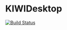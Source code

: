 # KIWIDesktop
[![Build Status](https://dev.azure.com/kellerdruck/ChirpNest/_apis/build/status/ChirpNest.KIWIDesktop?branchName=master)](https://dev.azure.com/kellerdruck/ChirpNest/_build/latest?definitionId=50&branchName=master)
